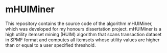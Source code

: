 # mHUIMiner
This repository contains the source code of the algorithm mHUIMiner, which was developed for my honours dissertation project. mHUIMiner is a high utility itemset mining (HUIM) algorithm that scans transaction dataset in SPMF format and computes all itemsets whose utility values are higher than or equal to a user specified threshold. 
